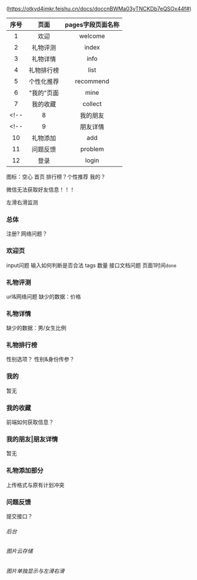 (https://otkyd4jmkr.feishu.cn/docs/doccnBWMa03yTNCKDb7eQSOx44f#)

| 序号 | 页面 | pages字段页面名称 |
| :---: | :---: | :---: |
| 1 | 欢迎 | welcome | <!--  done  -->
| 2 | 礼物评测 | index | tab页 |
 | 3 | 礼物详情 | info | <!--  done  -->
| 4 | 礼物排行榜 | list | tab页 |
| 5 | 个性化推荐 | recommend | tab页 |
| 6 | "我的"页面 | mine | tab页 | <!--  done  -->
| 7 | 我的收藏 | collect |
<!-- | 8 | 我的朋友 | friend | -->
<!-- | 9 | 朋友详情 | friend_info | -->
| 10 | 礼物添加 | add | <!--  done  -->
| 11 | 问题反馈 | problem | <!--  done  -->
| 12 | 登录 | login | <!--  done  -->

图标：空心 首页 排行榜？个性推荐 我的？

微信无法获取好友信息！！！

左滑右滑监测

### 总体
注册?
网络问题？

### 欢迎页
input问题  输入如何判断是否合法
tags 数量  接口文档问题
页面1时间`done`

### 礼物评测
url&网络问题
缺少的数据：价格

### 礼物详情
缺少的数据：男/女生比例

### 礼物排行榜
性别选项？
性别&身份传参？

### 我的
暂无

### 我的收藏
前端如何获取信息？

### 我的朋友|朋友详情
暂无

### 礼物添加部分
上传格式与原有计划冲突

### 问题反馈
提交接口？


###### 后台
###### 图片云存储
###### 图片单独显示与左滑右滑
